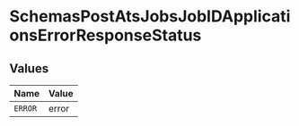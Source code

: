 # SchemasPostAtsJobsJobIDApplicationsErrorResponseStatus


## Values

| Name    | Value   |
| ------- | ------- |
| `ERROR` | error   |